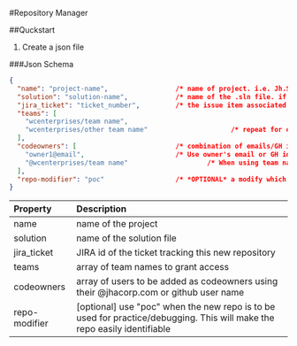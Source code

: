 #Repository Manager

##Quckstart
1. Create a json file

###Json Schema

```json
{
  "name": "project-name",                 /* name of project. i.e. Jh.Sample */
  "solution": "solution-name",            /* name of the .sln file. if not provided, [project-name].sln will be used */
  "jira_ticket": "ticket_number",         /* the issue item associated with the creation of the repository */
  "teams": [
    "wcenterprises/team name",                          
    "wcenterprises/other team name"                     /* repeat for each team */
  ],
  "codeowners": [                         /* combination of emails/GH id and/or GH teams */
    "owner1@email",                       /* Use owner's email or GH id DO NOT ADD dwhitbeck@jackhenry.com */ 
    "@wcenterprises/team name"                    /* When using team names do not add digital-is-build */
  ],
  "repo-modifier": "poc"                  /* *OPTIONAL* a modify which which will be appended to the name of the repository created */
}
```

| Property | Description |
|:----------|:-------------|
| name | name of the project |
| solution | name of the solution file |
| jira_ticket | JIRA id of the ticket tracking this new repository |
| teams | array of team names to grant access |
| codeowners | array of users to be added as codeowners using their @jhacorp.com or github user name |
| repo-modifier | [optional]  use "poc" when the new repo is to be used for practice/debugging. This will make the repo easily identifiable |
